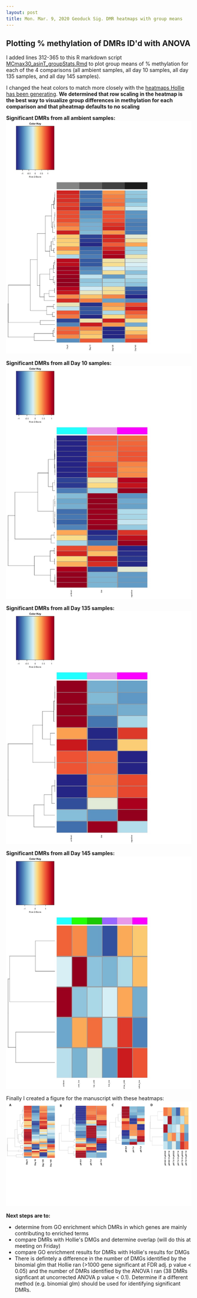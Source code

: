 ```yaml
---
layout: post
title: Mon. Mar. 9, 2020 Geoduck Sig. DMR heatmaps with group means
---
```


## Plotting % methylation of DMRs ID'd with ANOVA

I added lines 312-365 to this R markdown script [MCmax30_asinT_groupStats.Rmd](https://github.com/shellytrigg/Shelly_Pgenerosa/blob/master/analyses/MCmax30_asinT_groupStats/MCmax30_asinT_groupStats.Rmd) to plot group means of % methylation for each of the 4 comparisons (all ambient samples, all day 10 samples, all day 135 samples, and all day 145 samples). 

I changed the heat colors to match more closely with the [heatmaps Hollie has been generating](https://github.com/hputnam/Geoduck_Meth/blob/master/RAnalysis/Figs/FigX_Consistent_DMG.pdf). **We determined that row scaling in the heatmap is the best way to visualize group differences in methylation for each comparison and that pheatmap defaults to no scaling**

**Significant DMRs from all ambient samples:**
[![](https://raw.githubusercontent.com/shellytrigg/Shelly_Pgenerosa/master/analyses/MCmax30_asinT_groupStats/amb_MCmax30DMR_Taov0.1_GROUPmean_heatmap2.jpg)](https://raw.githubusercontent.com/shellytrigg/Shelly_Pgenerosa/master/analyses/MCmax30_asinT_groupStats/amb_MCmax30DMR_Taov0.1_GROUPmean_heatmap2.jpg)

**Significant DMRs from all Day 10 samples:**
[![](https://raw.githubusercontent.com/shellytrigg/Shelly_Pgenerosa/master/analyses/MCmax30_asinT_groupStats/d10_MCmax30DMR_Taov0.1_GROUPmean_heatmap2.jpg)](https://raw.githubusercontent.com/shellytrigg/Shelly_Pgenerosa/master/analyses/MCmax30_asinT_groupStats/d10_MCmax30DMR_Taov0.1_GROUPmean_heatmap2.jpg)

**Significant DMRs from all Day 135 samples:**
[![](https://raw.githubusercontent.com/shellytrigg/Shelly_Pgenerosa/master/analyses/MCmax30_asinT_groupStats/d135_MCmax30DMR_Taov0.1_GROUPmean_heatmap2.jpg)](https://raw.githubusercontent.com/shellytrigg/Shelly_Pgenerosa/master/analyses/MCmax30_asinT_groupStats/d135_MCmax30DMR_Taov0.1_GROUPmean_heatmap2.jpg)

**Significant DMRs from all Day 145 samples:**
[![](https://raw.githubusercontent.com/shellytrigg/Shelly_Pgenerosa/master/analyses/MCmax30_asinT_groupStats/d145_MCmax30DMR_Taov0.1_GROUPmean_heatmap2.jpg)](https://raw.githubusercontent.com/shellytrigg/Shelly_Pgenerosa/master/analyses/MCmax30_asinT_groupStats/d145_MCmax30DMR_Taov0.1_GROUPmean_heatmap2.jpg)

Finally I created a figure for the manuscript with these heatmaps:
[![](https://raw.githubusercontent.com/shellytrigg/Shelly_Pgenerosa/master/analyses/MCmax30_asinT_groupStats/asinT_groupStats_heatmaps.jpg)](https://raw.githubusercontent.com/shellytrigg/Shelly_Pgenerosa/master/analyses/MCmax30_asinT_groupStats/asinT_groupStats_heatmaps.jpg)


**Next steps are to:**

- determine from GO enrichment which DMRs in which genes are mainly contributing to enriched terms
- compare DMRs with Hollie's DMGs and determine overlap (will do this at meeting on Friday)
- compare GO enrichment results for DMRs with Hollie's results for DMGs
- There is defintely a difference in the number of DMGs identified by the binomial glm that Hollie ran (>1000 gene significant at FDR adj. p value < 0.05) and the number of DMRs identified by the ANOVA I ran (38 DMRs signficant at uncorrected ANOVA p value < 0.1). Determine if a different method (e.g. binomial glm) should be used for identifying significant DMRs.